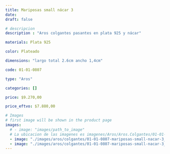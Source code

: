 ```yaml
---
title: Mariposas small nácar 3
date: 
draft: false

# descripcion
description : "Aros colgantes pasantes en plata 925 y nácar"

materials: Plata 925

color: Plateado

dimensions: "largo total 2.6cm ancho 1,4cm"

code: 01-01-0807

type: "Aros"

categories: []

price: $9.270,00

price_eftvo: $7.880,00

# Images
# first image will be shown in the product page
images:
  # - image: "images/path_to_image"
  # La ubicacion de las imagenes es imagenes/Aros/Aros.Colgantes/01-01-0807-mariposas-small-nacar-3
  - image: "./images/aros/colgantes/01-01-0807-mariposas-small-nacar-3_a.jpg"
  - image: "./images/aros/colgantes/01-01-0807-mariposas-small-nacar-3_b.jpg"
---
```

